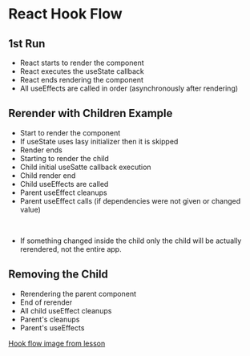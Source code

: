 # React Hook Flow

## 1st Run
* React starts to render the component
* React executes the useState callback
* React ends rendering the component
* All useEffects are called in order (asynchronously after rendering)

## Rerender with Children Example

* Start to render the component
* If useState uses lasy initializer then it is skipped
* Render ends
* Starting to render the child
* Child initial useSatte callback execution
* Child render end
* Child useEffects are called
* Parent useEffect cleanups
* Parent useEffect calls (if dependencies were not given or changed value)

<br/>

* If something changed inside the child only the child will be actually rerendered, not the entire app.

## Removing the Child

* Rerendering the parent component
* End of rerender
* All child useEffect cleanups
* Parent's cleanups
* Parent's useEffects

[Hook flow image from lesson](https://raw.githubusercontent.com/donavon/hook-flow/master/hook-flow.png)